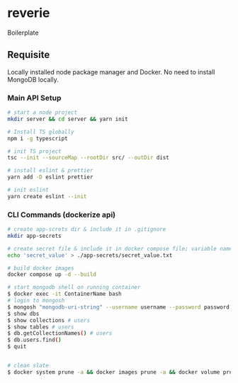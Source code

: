 # reverie
Boilerplate

## Requisite
Locally installed node package manager and Docker. No need to install MongoDB locally.

### Main API Setup

```bash
# start a node project
mkdir server && cd server && yarn init

# Install TS globally
npm i -g typescript

# init TS project
tsc --init --sourceMap --rootDir src/ --outDir dist

# install eslint & prettier
yarn add -D eslint prettier

# init eslint
yarn create eslint --init

```

### CLI Commands (dockerize api)

```bash
# create app-screts dir & include it in .gitignore
mkdir app-secrets

# create secret file & include it in docker compose file; variable name in docker compose should end with a _FILE
echo 'secret_value' > ./app-secrets/secret_value.txt

# build docker images
docker compose up -d --build

# start mongodb shell on running container
$ docker exec -it ContainerName bash
# login to mongosh
$ mongosh "mongodb-uri-string" --username username --password password --authenticationDatabase admin
$ show dbs
$ show collections # users
$ show tables # users
$ db.getCollectionNames() # users
$ db.users.find()
$ quit


# clean slate
$ docker system prune -a && docker images prune -a && docker volume prune -a

```
